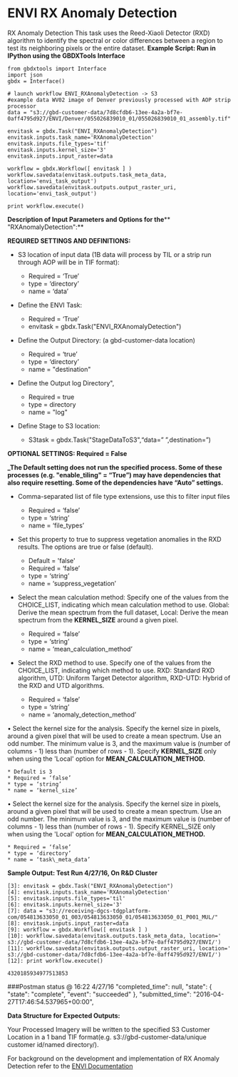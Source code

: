 # ENVI RX Anomaly Detection 

RX Anomaly Detection This task uses the Reed-Xiaoli Detector (RXD) algorithm to identify the spectral or color differences between a region to test its neighboring pixels or the entire dataset.
**Example Script: Run in IPython using the GBDXTools Interface** 
	
    from gbdxtools import Interface 
    import json
    gbdx = Interface()
       
    # launch workflow ENVI_RXAnomalyDetection -> S3
    #example data WV02 image of Denver previously processed with AOP strip processor 
	data = "s3://gbd-customer-data/7d8cfdb6-13ee-4a2a-bf7e-0aff4795d927/ENVI/Denver/055026839010_01/055026839010_01_assembly.tif"
	 
	envitask = gbdx.Task("ENVI_RXAnomalyDetection")
	envitask.inputs.task_name='RXAnomalyDetection'
	envitask.inputs.file_types='tif'
	envitask.inputs.kernel_size='3'
    envitask.inputs.input_raster=data
	
	workflow = gbdx.Workflow([ envitask ] )
	workflow.savedata(envitask.outputs.task_meta_data, location='envi_task_output')
	workflow.savedata(envitask.outputs.output_raster_uri, location='envi_task_output')
	
	print workflow.execute()
	
	

**Description of Input Parameters and Options for the**** "RXAnomalyDetection":**

**REQUIRED SETTINGS AND DEFINITIONS:**

* S3 location of input data (1B data will process by TIL or a strip run through AOP will be in TIF format):
    * Required = ‘True’
    * type = ‘directory’
    * name = ‘data’
    
* Define the ENVI Task:
    * Required = ‘True’
    * envitask = gbdx.Task("ENVI_RXAnomalyDetection")

* Define the Output Directory: (a gbd-customer-data location)
    * Required = ‘true’
    * type = ‘directory’
    * name = "destination"
* Define the Output log Directory",
    * Required = true      
    * type = directory
    * name =  "log"

* Define Stage to S3 location:
    * S3task = gbdx.Task("StageDataToS3",“data=” ”,destination=”)

**OPTIONAL SETTINGS: Required = False**

**_The Default setting does not run the specified process. Some of these processes (e.g. "enable_tiling" = “True”) may have dependencies that also require resetting. Some of the dependencies have “Auto” settings.**

* Comma-separated list of file type extensions, use this to filter input files 
    * Required = ‘false’
    * type = ‘string’
    * name = ‘file_types’
* Set this property to true to suppress vegetation anomalies in the RXD results. The options are true or false (default). 
    * Default = 'false'
    * Required = ‘false’
    * type = ‘string’
    * name = ‘suppress_vegetation’
* Select the mean calculation method:  Specify one of the values from the CHOICE_LIST, indicating which mean calculation method to use.  Global: Derive the mean spectrum from the full dataset, Local: Derive the mean spectrum from the **KERNEL\_SIZE** around a given pixel.
    * Required = ‘false’
    * type = ‘string’
    * name = ‘mean\_calculation_method’
* Select the RXD method to use.  Specify one of the values from the CHOICE_LIST, indicating which method to use. RXD: Standard RXD algorithm, UTD: Uniform Target Detector algorithm, RXD-UTD: Hybrid of the RXD and UTD algorithms.

    * Required = ‘false’
    * type = ‘string’
    * name = ‘anomaly\_detection_method’
	
 •	Select the kernel size for the analysis. Specify the kernel size in pixels, around a given pixel that will be used to create a mean spectrum.  Use an odd number. The minimum value is 3, and the maximum value is (number of columns - 1) less than (number of rows - 1).  Specify **KERNEL_SIZE** only when using the 'Local' option for **MEAN\_CALCULATION_METHOD.**

    * Default is 3
    * Required = ‘false’
    * type = ‘string’
    * name = ‘kernel_size’
	
 •	Select the kernel size for the analysis. Specify the kernel size in pixels, around a given pixel that will be used to create a mean spectrum.  Use an odd number. The minimum value is 3, and the maximum value is (number of columns - 1) less than (number of rows - 1).  Specify KERNEL_SIZE only when using the 'Local' option for **MEAN\_CALCULATION\_METHOD.**

    * Required = ‘false’
    * type = ‘directory’
    * name = ‘task\_meta_data’


**Sample Output: Test Run 4/27/16, On R&D Cluster**

    [3]: envitask = gbdx.Task("ENVI_RXAnomalyDetection")
    [4]: envitask.inputs.task_name='RXAnomalyDetection'
    [5]: envitask.inputs.file_types='til'
    [6]: envitask.inputs.kernel_size='3'
    [7]: data = "s3://receiving-dgcs-tdgplatform-com/054813633050_01_003/054813633050_01/054813633050_01_P001_MUL/"
    [8]: envitask.inputs.input_raster=data
    [9]: workflow = gbdx.Workflow([ envitask ] )
    [10]: workflow.savedata(envitask.outputs.task_meta_data, location=' s3://gbd-customer-data/7d8cfdb6-13ee-4a2a-bf7e-0aff4795d927/ENVI/')
    [11]: workflow.savedata(envitask.outputs.output_raster_uri, location=' s3://gbd-customer-data/7d8cfdb6-13ee-4a2a-bf7e-0aff4795d927/ENVI/')
    [12]: print workflow.execute()
     
    4320185934977513853 



###Postman status @ 16:22 4/27/16
   "completed_time": null,
   "state": {
    "state": "complete",
    "event": "succeeded"
  },
  "submitted_time": "2016-04-27T17:46:54.537965+00:00",




**Data Structure for Expected Outputs:**

Your Processed Imagery will be written to the specified S3 Customer Location in a 1 band TIF format(e.g.  s3://gbd-customer-data/unique customer id/named directory/).  


For background on the development and implementation of RX Anomaly Detection refer to the [ENVI Documentation](https://www.harrisgeospatial.com/docs/rxanomalydetection.html)

